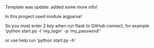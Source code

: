Template was update: added some more info! 

In this progect used module argparse!

So you must enter 2 key when run flask to GitHub connect,
for example 'python start.py -l 'my_login' -p 'my_password''

or use help run 'python start.py -h'
